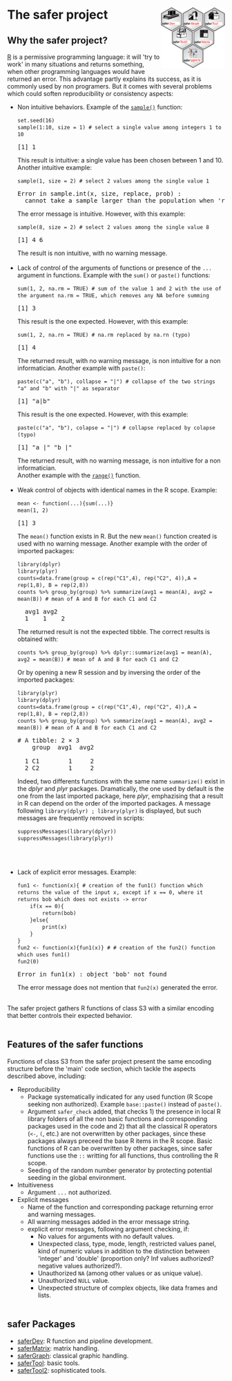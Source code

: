 

# The safer project <a href=""><img src="./safer.png" align="right" height="140" /></a>

## Why the safer project?

[R](https://www.r-project.org) is a permissive programming language: it will 'try to work' in many situations and returns something, when other programming languages would have returned an error. This advantage partly explains its success, as it is commonly used by non programers. But it comes with several problems which could soften reproducibility or consistency aspects:
- Non intuitive behaviors. Example of the [`sample()`](http://127.0.0.1:25073/library/base/html/sample.html) function:
    ```
    set.seed(16)
    sample(1:10, size = 1) # select a single value among integers 1 to 10
    ```
    <pre>[1] 1</pre>
    This result is intuitive: a single value has been chosen between 1 and 10. Another intuitive example:
    ```
    sample(1, size = 2) # select 2 values among the single value 1
    ```
    <pre>Error in sample.int(x, size, replace, prob) : 
    cannot take a sample larger than the population when 'replace = FALSE'</pre>
    The error message is intuitive. However, with this example:
    ```
    sample(8, size = 2) # select 2 values among the single value 8
    ```
    <pre>[1] 4 6</pre>
    The result is non intuitive, with no warning message.
<br /><br />
- Lack of control of the arguments of functions or presence of the `...` argument in functions. Example with the `sum()` or `paste()` functions:
    ```
    sum(1, 2, na.rm = TRUE) # sum of the value 1 and 2 with the use of the argument na.rm = TRUE, which removes any NA before summing
    ```
    <pre>[1] 3</pre>
    This result is the one expected. However, with this example:
    ```
    sum(1, 2, na.rn = TRUE) # na.rm replaced by na.rn (typo)
    ```
    <pre>[1] 4</pre>
     The returned result, with no warning message, is non intuitive for a non informatician. Another example with `paste()`:
    ```
    paste(c("a", "b"), collapse = "|") # collapse of the two strings "a" and "b" with "|" as separator
    ```
    <pre>[1] "a|b"</pre>
    This result is the one expected. However, with this example:
    ```
    paste(c("a", "b"), colapse = "|") # collapse replaced by colapse (typo)
    ```
    <pre>[1] "a |" "b |"</pre>
    The returned result, with no warning message, is non intuitive for a non informatician.
    <br />
    Another example with the [`range()`](https://bugs.r-project.org/show_bug.cgi?id=17654) function.
<br /><br />
- Weak control of objects with identical names in the R scope. Example:
    ```
    mean <- function(...){sum(...)}
    mean(1, 2)
    ```
    <pre>[1] 3</pre>
     The `mean()` function exists in R. But the new `mean()` function created is used with no warning message. Another example with the order of imported packages:
    ```
    library(dplyr)
    library(plyr)
    counts=data.frame(group = c(rep("C1",4), rep("C2", 4)),A = rep(1,8), B = rep(2,8))
    counts %>% group_by(group) %>% summarize(avg1 = mean(A), avg2 = mean(B)) # mean of A and B for each C1 and C2
    ```
    <pre>  avg1 avg2
    1    1    2</pre>
    The returned result is not the expected tibble. The correct results is obtained with:
    ```
    counts %>% group_by(group) %>% dplyr::summarize(avg1 = mean(A), avg2 = mean(B)) # mean of A and B for each C1 and C2
    ```
    Or by opening a new R session and by inversing the order of the imported packages:
    ```
    library(plyr)
    library(dplyr)
    counts=data.frame(group = c(rep("C1",4), rep("C2", 4)),A = rep(1,8), B = rep(2,8))
    counts %>% group_by(group) %>% summarize(avg1 = mean(A), avg2 = mean(B)) # mean of A and B for each C1 and C2
    ```
    <pre># A tibble: 2 × 3
      group  avg1  avg2
      <chr> <dbl> <dbl>
    1 C1        1     2
    2 C2        1     2</pre>
    Indeed, two differents functions with the same name `summarize()` exist in the *dplyr* and *plyr* packages. Dramatically, the one used by default is the one from the last imported package, here *plyr*, emphazising that a result in R can depend on the order of the imported packages. A message following `library(dplyr) ; library(plyr)` is displayed, but such messages are frequently removed in scripts:
    ```
    suppressMessages(library(dplyr))
    suppressMessages(library(plyr))
    ```
<br /><br />
- Lack of explicit error messages. Example:
    ```
    fun1 <- function(x){ # creation of the fun1() function which returns the value of the input x, except if x == 0, where it returns bob which does not exists -> error
        if(x == 0){
            return(bob)
        }else{
            print(x)
        }
    }
    fun2 <- function(x){fun1(x)} # # creation of the fun2() function which uses fun1()
    fun2(0)
    ```
    <pre>Error in fun1(x) : object 'bob' not found</pre>
    The error message does not mention that `fun2(x)` generated the error.
<br /><br />

The safer project gathers R functions of class S3 with a similar encoding that better controls their expected behavior.
<br /><br />
## Features of the safer functions

Functions of class S3 from the safer project present the same encoding structure before the 'main' code section, which tackle the aspects described above, including:
- Reproducibility
    - Package systematically indicated for any used function (R Scope seeking non authorized). Example `base::paste()` instead of `paste()`.
    - Argument `safer_check` added, that checks 1) the presence in local R library folders of all the non basic functions and corresponding packages used in the code and 2) that all the classical R operators (`<-`, `(`, etc.) are not overwritten by other packages, since these packages always preceed the base R items in the R scope. Basic functions of R can be overwritten by other packages, since safer functions use the `::` writting for all functions, thus controlling the R scope.
    - Seeding of the random number generator by protecting potential seeding in the global environment.
- Intuitiveness
    - Argument `...` not authorized.
- Explicit messages
    - Name of the function and corresponding package returning error and warning messages.
    - All warning messages added in the error message string.
    - explicit error messages, following argument checking, if: 
        - No values for arguments with no default values.
        - Unexpected class, type, mode, length, restricted values panel, kind of numeric values in addition to the distinction between 'integer' and 'double' (proportion only? Inf values authorized? negative values authorized?).
        - Unauthorized `NA` (among other values or as unique value).
        - Unauthorized `NULL` value.
        - Unexpected structure of complex objects, like data frames and lists.
<br /><br />
## safer Packages

- [saferDev](https://github.com/safer-r/saferDev): R function and pipeline development.
- [saferMatrix](https://github.com/safer-r/saferMatrix): matrix handling.
- [saferGraph](https://github.com/safer-r/saferGraph): classical graphic handling.
- [saferTool](https://github.com/safer-r/saferTool): basic tools.
- [saferTool2](https://github.com/safer-r/saferTool2): sophisticated tools.

